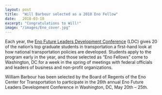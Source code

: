 ```yaml
---
layout: post
title:  "Will Barbour selected as a 2018 Eno Fellow"
date:   2018-03-10
excerpt: "Congratulations to Will!"
image: "/images/Eno_cover.jpg"
---
```


Each year, the [Eno Future Leaders Development Conference](https://www.enotrans.org/course/future-leaders-development-conference/) (LDC) gives 20 of the nation’s top graduate students in transportation a first-hand look at how national transportation policies are developed. Students apply to the program early in the year, and those selected as “Eno Fellows” come to Washington, DC for a week in the spring of meetings with federal officials and leaders of business and non-profit organizations.

William Barbour has been selected by the Board of Regents of the Eno Center for Transportation to participate in the 26th annual Eno Future Leaders Development Conference in Washington, DC, May 20th – 25th.


